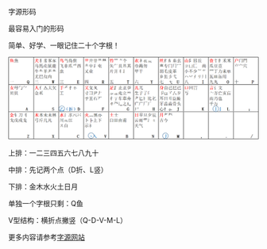 
字源形码

最容易入门的形码

简单、好学、一眼记住二十个字根！

![An image](./docs/images/字源字根图.png)

上排：一二三四五六七八九十

中排：先记两个点（D折、L竖）

下排：金木水火土日月

单独一个字根只剩：Q鱼

V型结构：横折点撇竖（Q-D-V-M-L）

更多内容请参考[字源网站](https://ziyuan.chaifen.app/ "https://ziyuan.chaifen.app/")
